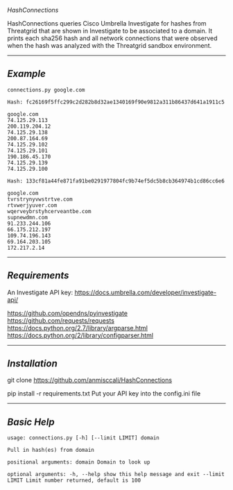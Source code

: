 *HashConnections*

HashConnections queries Cisco Umbrella Investigate for hashes from Threatgrid that are shown in Investigate to be associated to a domain. It prints each sha256 hash and all network connections that were observed when the hash was analyzed with the Threatgrid sandbox environment.

---
*Example*
---

```
connections.py google.com

Hash: fc26169f5ffc299c2d282b8d32ae1340169f90e9812a311b86437d641a1911c5

google.com
74.125.29.113
200.119.204.12
74.125.29.138
200.87.164.69
74.125.29.102
74.125.29.101
190.186.45.170
74.125.29.139
74.125.29.100

Hash: 133cf81a44fe871fa91be0291977804fc9b74ef5dc5b8cb364974b1cd86cc6e6

google.com
tvrstrynyvwstrtve.com
rtvwerjyuver.com
wqerveybrstyhcerveantbe.com
supnewdmn.com
91.233.244.106
66.175.212.197
109.74.196.143
69.164.203.105
172.217.2.14
```
---
*Requirements*
---
An Investigate API key: https://docs.umbrella.com/developer/investigate-api/

https://github.com/opendns/pyinvestigate
<br>
https://github.com/requests/requests
<br>
https://docs.python.org/2.7/library/argparse.html
<br>
https://docs.python.org/2/library/configparser.html
<br>

---
*Installation*
---

git clone https://github.com/anmisccali/HashConnections

pip install -r requirements.txt
Put your API key into the config.ini file

---
*Basic Help*
---

```
usage: connections.py [-h] [--limit LIMIT] domain

Pull in hash(es) from domain

positional arguments: domain Domain to look up

optional arguments: -h, --help show this help message and exit --limit LIMIT Limit number returned, default is 100
